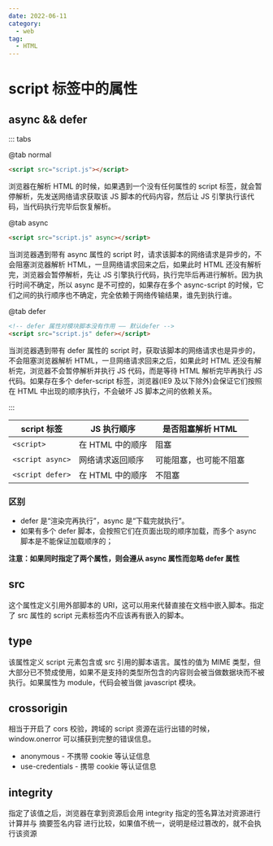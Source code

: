 ```yaml
---
date: 2022-06-11
category:
  - web
tag:
  - HTML
---
```


# script 标签中的属性

## async && defer

::: tabs

@tab normal

```html
<script src="script.js"></script>
```

浏览器在解析 HTML 的时候，如果遇到一个没有任何属性的 script 标签，就会暂停解析，先发送网络请求获取该 JS 脚本的代码内容，然后让 JS 引擎执行该代码，当代码执行完毕后恢复解析。

@tab async

```html
<script src="script.js" async></script>
```

当浏览器遇到带有 async 属性的 script 时，请求该脚本的网络请求是异步的，不会阻塞浏览器解析 HTML，一旦网络请求回来之后，如果此时 HTML 还没有解析完，浏览器会暂停解析，先让 JS 引擎执行代码，执行完毕后再进行解析。因为执行时间不确定，所以 async 是不可控的，如果存在多个 async-script 的时候，它们之间的执行顺序也不确定，完全依赖于网络传输结果，谁先到执行谁。

@tab defer

```html
<!-- defer 属性对模块脚本没有作用 —— 默认defer -->
<script src="script.js" defer></script>
```

当浏览器遇到带有 defer 属性的 script 时，获取该脚本的网络请求也是异步的，不会阻塞浏览器解析 HTML，一旦网络请求回来之后，如果此时 HTML 还没有解析完，浏览器不会暂停解析并执行 JS 代码，而是等待 HTML 解析完毕再执行 JS 代码。如果存在多个 defer-script 标签，浏览器(IE9 及以下除外)会保证它们按照在 HTML 中出现的顺序执行，不会破坏 JS 脚本之间的依赖关系。

:::

| script 标签      | JS 执行顺序      | 是否阻塞解析 HTML      |
| ---------------- | ---------------- | ---------------------- |
| `<script>`       | 在 HTML 中的顺序 | 阻塞                   |
| `<script async>` | 网络请求返回顺序 | 可能阻塞，也可能不阻塞 |
| `<script defer>` | 在 HTML 中的顺序 | 不阻塞                 |

### 区别

- defer 是“渲染完再执行”，async 是“下载完就执行”。
- 如果有多个 defer 脚本，会按照它们在页面出现的顺序加载，而多个 async 脚本是不能保证加载顺序的；

**注意：如果同时指定了两个属性，则会遵从 async 属性而忽略 defer 属性**

## src

这个属性定义引用外部脚本的 URI，这可以用来代替直接在文档中嵌入脚本。指定了 src 属性的 script 元素标签内不应该再有嵌入的脚本。

## type

该属性定义 script 元素包含或 src 引用的脚本语言。属性的值为 MIME 类型，但大部分已不赞成使用，如果不是支持的类型所包含的内容则会被当做数据块而不被执行。如果属性为 module，代码会被当做 javascript 模块。

## crossorigin

相当于开启了 cors 校验，跨域的 script 资源在运行出错的时候，window.onerror 可以捕获到完整的错误信息。

- anonymous - 不携带 cookie 等认证信息
- use-credentials - 携带 cookie 等认证信息

## integrity

指定了该值之后，浏览器在拿到资源后会用 integrity 指定的签名算法对资源进行计算并与 摘要签名内容 进行比较，如果值不统一，说明是经过篡改的，就不会执行该资源
